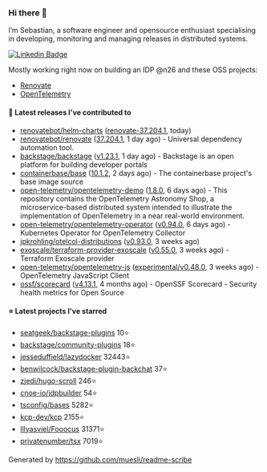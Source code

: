 ### Hi there 👋

I’m Sebastian, a software engineer and opensource enthusiast specialising in developing, monitoring and managing releases in distributed systems.    

[![Linkedin Badge](https://img.shields.io/badge/-LinkedIn-blue?style=flat&logo=Linkedin&logoColor=white&link=https://www.linkedin.com/in/sebastian-poxhofer/)](https://www.linkedin.com/in/sebastian-poxhofer/)

Mostly working right now on building an IDP @n26 and these OSS projects:
- [Renovate](https://github.com/renovatebot/renovate)
- [OpenTelemetry](https://github.com/open-telemetry)



#### 🚀 Latest releases I've contributed to

- [renovatebot/helm-charts](https://github.com/renovatebot/helm-charts) ([renovate-37.204.1](https://github.com/renovatebot/helm-charts/releases/tag/renovate-37.204.1), today)
- [renovatebot/renovate](https://github.com/renovatebot/renovate) ([37.204.1](https://github.com/renovatebot/renovate/releases/tag/37.204.1), 1 day ago) - Universal dependency automation tool.
- [backstage/backstage](https://github.com/backstage/backstage) ([v1.23.1](https://github.com/backstage/backstage/releases/tag/v1.23.1), 1 day ago) - Backstage is an open platform for building developer portals
- [containerbase/base](https://github.com/containerbase/base) ([10.1.2](https://github.com/containerbase/base/releases/tag/10.1.2), 2 days ago) - The containerbase project&#39;s base image source
- [open-telemetry/opentelemetry-demo](https://github.com/open-telemetry/opentelemetry-demo) ([1.8.0](https://github.com/open-telemetry/opentelemetry-demo/releases/tag/1.8.0), 6 days ago) - This repository contains the OpenTelemetry Astronomy Shop, a microservice-based distributed system intended to illustrate the implementation of OpenTelemetry in a near real-world environment.
- [open-telemetry/opentelemetry-operator](https://github.com/open-telemetry/opentelemetry-operator) ([v0.94.0](https://github.com/open-telemetry/opentelemetry-operator/releases/tag/v0.94.0), 6 days ago) - Kubernetes Operator for OpenTelemetry Collector
- [jpkrohling/otelcol-distributions](https://github.com/jpkrohling/otelcol-distributions) ([v0.93.0](https://github.com/jpkrohling/otelcol-distributions/releases/tag/v0.93.0), 3 weeks ago)
- [exoscale/terraform-provider-exoscale](https://github.com/exoscale/terraform-provider-exoscale) ([v0.55.0](https://github.com/exoscale/terraform-provider-exoscale/releases/tag/v0.55.0), 3 weeks ago) - Terraform Exoscale provider
- [open-telemetry/opentelemetry-js](https://github.com/open-telemetry/opentelemetry-js) ([experimental/v0.48.0](https://github.com/open-telemetry/opentelemetry-js/releases/tag/experimental/v0.48.0), 3 weeks ago) - OpenTelemetry JavaScript Client
- [ossf/scorecard](https://github.com/ossf/scorecard) ([v4.13.1](https://github.com/ossf/scorecard/releases/tag/v4.13.1), 4 months ago) - OpenSSF Scorecard - Security health metrics for Open Source

#### ⭐ Latest projects I've starred

- [seatgeek/backstage-plugins](https://github.com/seatgeek/backstage-plugins) 10⭐
- [backstage/community-plugins](https://github.com/backstage/community-plugins) 18⭐
- [jesseduffield/lazydocker](https://github.com/jesseduffield/lazydocker) 32443⭐
- [benwilcock/backstage-plugin-backchat](https://github.com/benwilcock/backstage-plugin-backchat) 37⭐
- [zjedi/hugo-scroll](https://github.com/zjedi/hugo-scroll) 246⭐
- [cnoe-io/idpbuilder](https://github.com/cnoe-io/idpbuilder) 54⭐
- [tsconfig/bases](https://github.com/tsconfig/bases) 5282⭐
- [kcp-dev/kcp](https://github.com/kcp-dev/kcp) 2155⭐
- [lllyasviel/Fooocus](https://github.com/lllyasviel/Fooocus) 31371⭐
- [privatenumber/tsx](https://github.com/privatenumber/tsx) 7019⭐



Generated by https://github.com/muesli/readme-scribe
